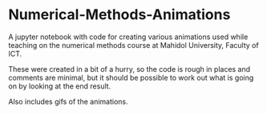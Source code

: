 # Numerical-Methods-Animations
A jupyter notebook with code for creating various animations used while teaching on the numerical methods course at Mahidol University, Faculty of  ICT.

These were created in a bit of a hurry, so the code is rough in places and comments are minimal, but it should be possible to work out what is going on by 
looking at the end result. 

Also includes gifs of the animations.
